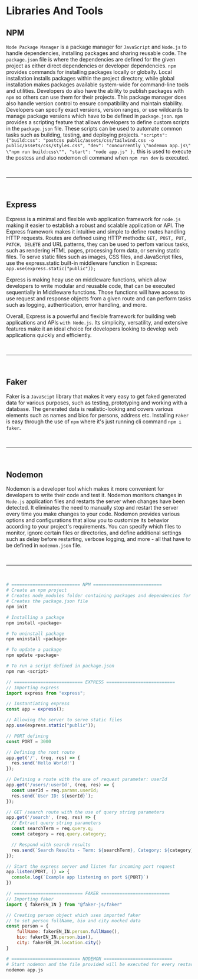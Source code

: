 # Libraries And Tools

## NPM
`Node Package Manager` is a package manager for `JavaScript` and `Node.js` to handle dependencies, installing packages and sharing reusable code.
The `package.json` file is where the dependencies are defined for the given project as either direct dependencies or developer dependencies.
`npm` provides commands for installing packages locally or globally. Local installation installs packages within the project directory, while global installation makes packages available system-wide for command-line tools and utilities.
Developers do also have the ability to publish packages with `npm` so others can use them for their projects.
This package manager does also handle version control to ensure compatibility and maintain stability. Developers can specify exact versions, version ranges, or use wildcards to manage package versions which have to be defined in `package.json`.
`npm` provides a scripting feature that allows developers to define custom scripts in the `package.json` file. These scripts can be used to automate common tasks such as building, testing, and deploying projects. `"scripts": {"build:css": "postcss public/assets/css/tailwind.css -o public/assets/css/styles.css", "dev": "concurrently \"nodemon app.js\" \"npm run build:css\"", "start": "node app.js" },` this is used to execute the postcss and also nodemon cli command when `npm run dev` is executed.

<br>

---

<br>

## Express
Express is a minimal and flexible web application framework for `node.js` making it easier to establish a robust and scalable application or API.
The Express framework makes it intuitive and simple to define routes handling HTTP requests. Routes are defined using HTTP methods: `GET, POST, PUT, PATCH, DELETE` and URL patterns, they can be used to perfom various tasks, such as rendering HTML pages, processing form data, or serving static files.
To serve static files such as images, CSS files, and JavaScript files, use the express.static built-in middleware function in Express: `app.use(express.static("public"));`

Express is making heay use on middleware functions, which allow developers to write modular and reusable code, that can be executed sequentially in Middleware functions. Those functions will have access to use request and response objects from a given route and can perform tasks such as logging, authentication, error handling, and more.

Overall, Express is a powerful and flexible framework for building web applications and APIs `with Node.js`. Its simplicity, versatility, and extensive features make it an ideal choice for developers looking to develop web applications quickly and efficiently.

<br>

---

<br>

## Faker
Faker is a `JavaScipt` library that makes it very easy to get faked generated data for various purposes, such as testing, prototyping and working with a database. The generated data is realistic-looking and covers various elements such as names and bios for persons, address etc.
Installing `Faker` is easy through the use of `npm` where it's just running cli command `npm i faker`.

<br>

---

<br>

## Nodemon
Nodemon is a developer tool which makes it more convenient for developers to write their code and test it. Nodemon monitors changes in `Node.js` application files and restarts the server when changes have been detected. It eliminates the need to manually stop and restart the server every time you make changes to your code.
Nodemon provides various options and configurations that allow you to customize its behavior according to your project's requirements. You can specify which files to monitor, ignore certain files or directories, and define additional settings such as delay before restarting, verbose logging, and more - all that have to be defined in `nodemon.json` file.

<br>

---

<br>


```bash
# ========================== NPM ==========================
# Create an npm project
# Creates node_modules folder containing packages and dependencies for given project
# Creates the package.json file
npm init

# Installing a package
npm install <package>

# To uninstall package
npm uninstall <package>

# To update a package
npm update <package>

# To run a script defined in package.json
npm run <script>
```


```javascript
// ========================== EXPRESS ==========================
// Importing express
import express from "express";

// Instantiating express
const app = express();

// Allowing the server to serve static files
app.use(express.static("public"));

// PORT defining
const PORT = 3000

// Defining the root route
app.get('/', (req, res) => {
  res.send('Hello World!')
});

// Defining a route with the use of request parameter: userId
app.get('/users/:userId', (req, res) => {
  const userId = req.params.userId;
  res.send(`User ID: ${userId}`);
});

// GET /search route with the use of query string parameters
app.get('/search', (req, res) => {
  // Extract query string parameters
  const searchTerm = req.query.q;
  const category = req.query.category;

  // Respond with search results
  res.send(`Search Results - Term: ${searchTerm}, Category: ${category}`);
});

// Start the express server and listen for incoming port request
app.listen(PORT, () => {
  console.log(`Example app listening on port ${PORT}`)
})
```

```javascript
// ========================== FAKER ==========================
// Importing faker
import { fakerEN_IN } from "@faker-js/faker"

// Creating person object which uses imported faker 
// to set person fullName, bio and city mocked data
const person = {
    fullName: fakerEN_IN.person.fullName(),
    bio: fakerEN_IN.person.bio(),        
    city: fakerEN_IN.location.city()
}
```

```bash
# ========================== NODEMON ==========================
# Start nodemon and the file provided will be executed for every restart
nodemon app.js
```